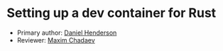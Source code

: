 # Setting up a dev container for Rust

* Primary author: [Daniel Henderson](https://github.com/HendersonDaniel)
* Reviewer: [Maxim Chadaev](https://github.com/maximdolphin)
